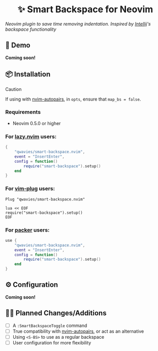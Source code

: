 <h1 align="center">✨ Smart Backspace for Neovim</h1>

_Neovim plugin to save time removing indentation. Inspired by [Intellij](https://www.jetbrains.com/idea/)'s backspace functionality_

## 🚀 Demo

**Coming soon!**




## 📦 Installation

> [!CAUTION]
> If using with [nvim-autopairs](https://github.com/windwp/nvim-autopairs), in `opts`, ensure that `map_bs = false`.

### Requirements

- Neovim 0.5.0 or higher

### For [lazy.nvim](https://lazy.folke.io) users:

```lua
{
    "qwavies/smart-backspace.nvim",
    event = "InsertEnter",
    config = function()
        require("smart-backspace").setup()
    end
}
```

### For [vim-plug](https://github.com/junegunn/vim-plug) users:

```vim
Plug "qwavies/smart-backspace.nvim"

lua << EOF
require("smart-backspace").setup()
EOF
```

### For [packer](https://github.com/wbthomason/packer.nvim) users:

```lua
use {
    "qwavies/smart-backspace.nvim",
    event = "InsertEnter",
    config = function()
        require("smart-backspace").setup()
    end
}
```

## ⚙  Configuration

**Coming soon!**

## 👨‍💻 Planned Changes/Additions

- [ ] A `:SmartBackspaceToggle` command
- [ ] True compatibility with [nvim-autopairs](https://github.com/windwp/nvim-autopairs), or act as an alternative
- [ ] Using `<S-BS>` to use as a regular backspace
- [ ] User configuration for more flexibility
